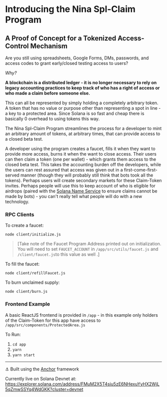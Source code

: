 # Introducing the Nina Spl-Claim Program

## A Proof of Concept for a Tokenized Access-Control Mechanism

Are you still using spreadsheets, Google Forms, DMs, passwords, and access codes to grant early/closed testing access to users?

_Why?_

__A blockchain is a distributed ledger - it is no longer necessary to rely on legacy accounting practices to keep track of who has a right of access or who made a claim before someone else.__

This can all be represented by simply holding a completely arbitrary token. A token that has no value or purpose other than representing a spot in line - a key to a protected area.  Since Solana is so fast and cheap there is basically 0 overhead to using tokens this way.

The Nina Spl-Claim Program streamlines the process for a developer to mint an arbitrary amount of tokens, at arbitrary times, that can provide access to a closed beta test.  

A developer using the program creates a faucet, fills it when they want to provide more access, burns it when the want to close access.  Their users can then claim a token (one per wallet) - which grants them access to the closed beta test.  This takes the accounting burden off the developers, while the users can rest assured that access was given out in a first-come-first-served manner (though they will probably still think that bots took all the tokens).  Perhaps users will create secondary markets for these Claim-Token invites.  Perhaps people will use this to keep account of who is eligible for airdrops (paired with the [Solana Name Service](https://spl.solana.com/name-service) to ensure claims cannot be made by bots) - you can't really tell what people will do with a new technology.

### RPC Clients

To create a faucet:
```
node client/initialize.js
```
>[Take note of the Faucet Program Address printed out on initialization.  You will need to set `FAUCET_ACCOUNT` in `/app/src/utils/faucet.js` and `/client/faucet.js`to this value as well .]

To fill the faucet:
```
node client/refillFaucet.js
```

To burn unclaimed supply:
```
node client/burn.js
```
### Frontend Example
A basic ReactJS frontend is provided in `/app` - in this example only holders of the Claim-Token for this app have access to `/app/src/components/ProtectedArea.js`

To Run:
1. `cd app`
2. `yarn`
3. `yarn start`

___

⚓ Built using the [Anchor](https://github.com/project-serum/anchor) framework

Currently live on Solana Devnet at: https://explorer.solana.com/address/FMuM2X5T4sju5zE6NHexuYyHX2WjL5qZmwSSYq4WdGKK?cluster=devnet
